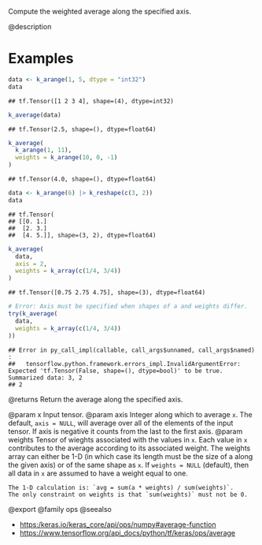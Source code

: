 Compute the weighted average along the specified axis.

@description

# Examples

```r
data <- k_arange(1, 5, dtype = "int32")
data
```

```
## tf.Tensor([1 2 3 4], shape=(4), dtype=int32)
```

```r
k_average(data)
```

```
## tf.Tensor(2.5, shape=(), dtype=float64)
```

```r
k_average(
  k_arange(1, 11),
  weights = k_arange(10, 0, -1)
)
```

```
## tf.Tensor(4.0, shape=(), dtype=float64)
```

```r
data <- k_arange(6) |> k_reshape(c(3, 2))
data
```

```
## tf.Tensor(
## [[0. 1.]
##  [2. 3.]
##  [4. 5.]], shape=(3, 2), dtype=float64)
```

```r
k_average(
  data,
  axis = 2,
  weights = k_array(c(1/4, 3/4))
)
```

```
## tf.Tensor([0.75 2.75 4.75], shape=(3), dtype=float64)
```

```r
# Error: Axis must be specified when shapes of a and weights differ.
try(k_average(
  data,
  weights = k_array(c(1/4, 3/4))
))
```

```
## Error in py_call_impl(callable, call_args$unnamed, call_args$named) :
##   tensorflow.python.framework.errors_impl.InvalidArgumentError: Expected 'tf.Tensor(False, shape=(), dtype=bool)' to be true. Summarized data: 3, 2
## 2
```

@returns
Return the average along the specified axis.

@param x Input tensor.
@param axis Integer along which to average `x`. The default, `axis = NULL`,
    will average over all of the elements of the input tensor. If axis
    is negative it counts from the last to the first axis.
@param weights Tensor of wieghts associated with the values in `x`. Each
    value in `x` contributes to the average according to its
    associated weight. The weights array can either be 1-D (in which
    case its length must be the size of a along the given axis) or of
    the same shape as `x`. If `weights = NULL` (default), then all data
    in `x` are assumed to have a weight equal to one.

    The 1-D calculation is: `avg = sum(a * weights) / sum(weights)`.
    The only constraint on weights is that `sum(weights)` must not be 0.

@export
@family ops
@seealso
+ <https:/keras.io/keras_core/api/ops/numpy#average-function>
+ <https://www.tensorflow.org/api_docs/python/tf/keras/ops/average>
